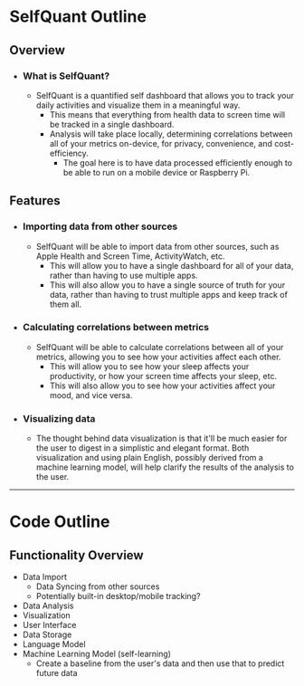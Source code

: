 # SelfQuant Outline

## Overview
- ### What is SelfQuant?
  - SelfQuant is a quantified self dashboard that allows you to track your daily activities and visualize them in a 
    meaningful way.
    - This means that everything from health data to screen time will be tracked in a single dashboard.
    - Analysis will take place locally, determining correlations between all of your metrics on-device, for privacy, 
      convenience, and cost-efficiency.
      - The goal here is to have data processed efficiently enough to be able to run on a mobile device or Raspberry Pi.

## Features
- ### Importing data from other sources
  - SelfQuant will be able to import data from other sources, such as Apple Health and Screen Time, ActivityWatch, etc.
    - This will allow you to have a single dashboard for all of your data, rather than having to use multiple apps.
    - This will also allow you to have a single source of truth for your data, rather than having to trust multiple 
      apps and keep track of them all.

- ### Calculating correlations between metrics
  - SelfQuant will be able to calculate correlations between all of your metrics, allowing you to see how your 
    activities affect each other.
    - This will allow you to see how your sleep affects your productivity, or how your screen time affects your 
      sleep, etc.
    - This will also allow you to see how your activities affect your mood, and vice versa.

- ### Visualizing data
  - The thought behind data visualization is that it'll be much easier for the user to digest in a simplistic and 
    elegant format. Both visualization and using plain English, possibly derived from a machine learning model, will 
    help clarify the results of the analysis to the user.

______________________________

# Code Outline

## Functionality Overview
- Data Import
  - Data Syncing from other sources
  - Potentially built-in desktop/mobile tracking?
- Data Analysis
- Visualization
- User Interface
- Data Storage
- Language Model
- Machine Learning Model (self-learning)
  - Create a baseline from the user's data and then use that to predict future data